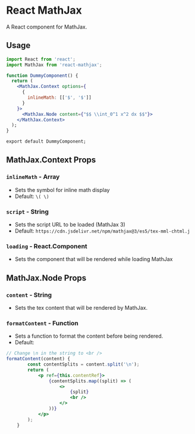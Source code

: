# React MathJax

A React component for MathJax.

## Usage

```jsx
import React from 'react';
import MathJax from 'react-mathjax';

function DummyComponent() {
  return (
    <MathJax.Context options={
      {
        inlineMath: [['$', '$']]
      }
    }>
      <MathJax.Node content={"$$ \\int_0^1 x^2 dx $$"}>
    </MathJax.Context>
  );
}

export default DummyComponent;

```

## MathJax.Context Props

### `inlineMath` - Array
- Sets the symbol for inline math display
- Default: `\( \)`

### `script` - String
- Sets the script URL to be loaded (MathJax 3)
- Default: `https://cdn.jsdelivr.net/npm/mathjax@3/es5/tex-mml-chtml.j`

### `loading` - React.Component
- Sets the component that will be rendered while loading MathJax

## MathJax.Node Props

### `content` - String
- Sets the tex content that will be rendered by MathJax.

### `formatContent` - Function
- Sets a function to format the content before being rendered.
- Default: 
```jsx
// Change \n in the string to <br />
formatContent(content) {
        const contentSplits = content.split('\n');
        return (
            <p ref={this.contentRef}>
                {contentSplits.map((split) => (
                    <>
                        {split}
                        <br />
                    </>
                ))}
            </p>
        );
    }
```

